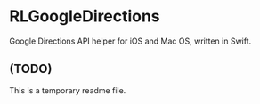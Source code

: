 # RLGoogleDirections
Google Directions API helper for iOS and Mac OS, written in Swift.

## (TODO)
This is a temporary readme file.
